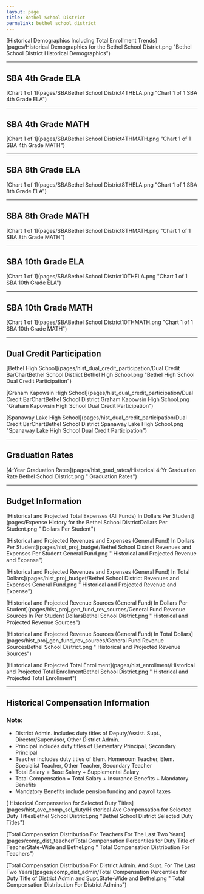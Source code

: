```yaml
---
layout: page
title: Bethel School District
permalink: bethel school district
---
```



[Historical Demographics Including Total Enrollment Trends](pages/Historical Demographics for the Bethel School District.png "Bethel School District Historical Demographics")

___

## SBA 4th Grade ELA

[Chart 1 of 1](pages/SBABethel School District4THELA.png "Chart 1 of 1 SBA 4th Grade ELA")


___

## SBA 4th Grade MATH

[Chart 1 of 1](pages/SBABethel School District4THMATH.png "Chart 1 of 1 SBA 4th Grade MATH")


___

## SBA 8th Grade ELA

[Chart 1 of 1](pages/SBABethel School District8THELA.png "Chart 1 of 1 SBA 8th Grade ELA")


___

## SBA 8th Grade MATH

[Chart 1 of 1](pages/SBABethel School District8THMATH.png "Chart 1 of 1 SBA 8th Grade MATH")


___

## SBA 10th Grade ELA

[Chart 1 of 1](pages/SBABethel School District10THELA.png "Chart 1 of 1 SBA 10th Grade ELA")


___

## SBA 10th Grade MATH

[Chart 1 of 1](pages/SBABethel School District10THMATH.png "Chart 1 of 1 SBA 10th Grade MATH")


___

## Dual Credit Participation

[Bethel High School](pages/hist_dual_credit_participation/Dual Credit BarChartBethel School District Bethel High School.png "Bethel High School Dual Credit Participation")

[Graham Kapowsin High School](pages/hist_dual_credit_participation/Dual Credit BarChartBethel School District Graham Kapowsin High School.png "Graham Kapowsin High School Dual Credit Participation")

[Spanaway Lake High School](pages/hist_dual_credit_participation/Dual Credit BarChartBethel School District Spanaway Lake High School.png "Spanaway Lake High School Dual Credit Participation")


___

## Graduation Rates

[4-Year Graduation Rates](pages/hist_grad_rates/Historical 4-Yr Graduation Rate Bethel School District.png " Graduation Rates")


___

## Budget Information

[Historical and Projected Total Expenses (All Funds) In Dollars Per Student](pages/Expense History for the Bethel School DistrictDollars Per Student.png " Dollars Per Student")

[Historical and Projected Revenues and Expenses (General Fund) In Dollars Per Student](pages/hist_proj_budget/Bethel School District Revenues and Expenses Per Student General Fund.png " Historical and Projected Revenue and Expense")

[Historical and Projected Revenues and Expenses (General Fund) In Total Dollars](pages/hist_proj_budget/Bethel School District Revenues and Expenses General Fund.png " Historical and Projected Revenue and Expense")

[Historical and Projected Revenue Sources (General Fund) In Dollars Per Student](pages/hist_proj_gen_fund_rev_sources/General Fund Revenue Sources In Per Student DollarsBethel School District.png " Historical and Projected Revenue Sources")

[Historical and Projected Revenue Sources (General Fund) In Total Dollars](pages/hist_proj_gen_fund_rev_sources/General Fund Revenue SourcesBethel School District.png " Historical and Projected Revenue Sources")

[Historical and Projected Total Enrollment](pages/hist_enrollment/Historical and Projected Total EnrollmentBethel School District.png " Historical and Projected Total Enrollment")


___

## Historical Compensation Information
### Note:
- District Admin. includes duty titles of Deputy/Assist. Supt., Director/Supervisor, Other District Admin.
- Principal includes duty titles of Elementary Principal, Secondary Principal
- Teacher includes duty titles of Elem. Homeroom Teacher, Elem. Specialist Teacher, Other Teacher, Secondary Teacher
- Total Salary = Base Salary + Supplemental Salary
- Total Compensation = Total Salary + Insurance Benefits + Mandatory Benefits
- Mandatory Benefits include pension funding and payroll taxes

[ Historical Compensation for Selected Duty Titles](pages/hist_ave_comp_sel_duty/Historical Ave Compensation for Selected Duty TitlesBethel School District.png "Bethel School District Selected Duty Titles")

[Total Compensation Distribution For Teachers For The Last Two Years](pages/comp_dist_teacher/Total Compensation Percentiles for Duty Title of TeacherState-Wide and Bethel.png " Total Compensation Distribution For Teachers")

[Total Compensation Distribution For District Admin. And Supt. For The Last Two Years](pages/comp_dist_admin/Total Compensation Percentiles for Duty Title of District Admin and Supt.State-Wide and Bethel.png " Total Compensation Distribution For District Admins")

